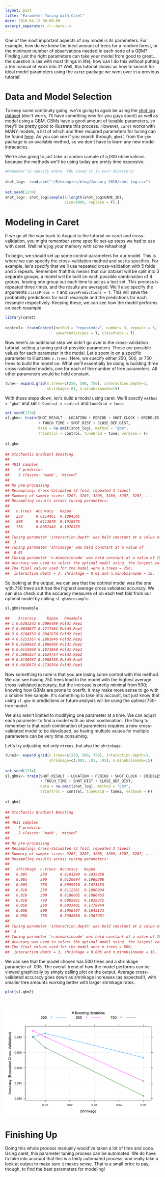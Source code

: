 ```yaml
---
layout: post
title: "Parameter Tuning with Caret"
date: 2018-04-12 00:00:00
excerpt_separator: <!--more-->
---
```


One of the most important aspects of any model is its parameters. For
example, how do we know the ideal amount of trees for a random forest,
or the minimum number of observations needed in each node of a GBM?
Finding just the right parameters can take your model from good to
great... the question is (as with most things in life), how can I do
this without putting a ton manual of work into it? Well, this tutorial
shows us how to search for ideal model parameters using the `caret`
package we went over in a previous tutorial!

<!--more-->

# Data and Model Selection #

To keep some continuity going, we're going to again be using the [shot
log dataset](https://www.kaggle.com/dansbecker/nba-shot-logs/data)
(don't worry, I'll have something new for you guys soon!) as well as
model using a GBM. GBMs have a good amount of tunable parameters, so
they'll be pretty good to illustrate this process. However, `caret`
works with MANY models, a list of which and their required parameters
for tuning can be found
[here](https://rdrr.io/cran/caret/man/models.html). As you can see if
you search through, `gbm()` from the `gbm` package is an available
method, so we don't have to learn any new model intracacies.

We're also going to just take a random sample of 5,000 observations
because the methods we'll be using today are pretty time expensive.
```r
#Remember to specify where  YOU saved it in your directory!

shot_log<- read.csv("~/R/examples/blog/January 2018/shot log.csv")

set.seed(1234)
shot_log<- shot_log[sample(1:length(shot_log$GAME_ID), 
                           size=5000, replace = F),]
```
# Modeling in Caret #

If we go all the way back to August to the tutorial on caret and
cross-validation, you might remember some specific set-up steps we had
to use with caret. Well let's jog your memory with some rehashing!

To begin, we should set up some control parameters for our model. This
is where we can specify the cross-validation method and set its
specifics. For example, let's specify that we'll use repeated
cross-validation with 5 folds and 3 repeats. Remember that this means
that our dataset will be split into 3 separate groups; a model will be
built on each possible combination of 4 groups, leaving one group out
each time to act as a test set. This process is repeated three times,
and the results are averaged. We'll also specify the arguments
`classProbs = T` and `savePredictions = T`. This will save the
probability predictions for each resample and the predictions for each
resample respectively. Keeping these, we can see how the model performs
on each resample.
```r
library(caret)

control<- trainControl(method = "repeatedcv", number= 3, repeats = 3, 
                       savePredictions = T, classProbs = T)
```
Now here's an additional step we didn't go over in the cross-validation
tutorial: setting a tuning grid of possible parameters. These are
possible values for each parameter in the model. Let's zoom in on a
specific parameter to illustrate: `n.trees`. Here, we specify either
250, 500, or 750 trees to build the model on. What we'll essentially be
doing is building three cross-validated models, one for each of the
number of tree parameters. All other parameters would be held constant.
```r
tune<- expand.grid(n.trees=c(250, 500, 750), interaction.depth=3, 
                   shrinkage=.01, n.minobsinnode=15)
```
With these steps down, let's build a model using caret. We'll specify
`method = "gbm"` and set `trControl = control` and `tuneGrid = tune`.
```r
set.seed(1234)
sl.gbm<- train(SHOT_RESULT ~ LOCATION + PERIOD + SHOT_CLOCK + DRIBBLES 
               + TOUCH_TIME + SHOT_DIST + CLOSE_DEF_DIST, 
               data = na.omit(shot_log), method = "gbm", 
               trControl = control, tuneGrid = tune, verbose = F)

sl.gbm

## Stochastic Gradient Boosting 
## 
## 4811 samples
##    7 predictor
##    2 classes: 'made', 'missed' 
## 
## No pre-processing
## Resampling: Cross-Validated (3 fold, repeated 3 times) 
## Summary of sample sizes: 3207, 3207, 3208, 3208, 3207, 3207, ... 
## Resampling results across tuning parameters:
## 
##   n.trees  Accuracy   Kappa    
##   250      0.6114461  0.1894305
##   500      0.6113078  0.1910675
##   750      0.6087440  0.1870155
## 
## Tuning parameter 'interaction.depth' was held constant at a value of
##  3
## Tuning parameter 'shrinkage' was held constant at a value of
##  0.01
## Tuning parameter 'n.minobsinnode' was held constant at a value of 15
## Accuracy was used to select the optimal model using  the largest value.
## The final values used for the model were n.trees = 250,
##  interaction.depth = 3, shrinkage = 0.01 and n.minobsinnode = 15.
```
So looking at the output, we can see that the optimal model was the one
with 750 trees as it had the highest average cross validated accuracy.
We can also check out the accuracy measures of on each test fold from
our optimal model by calling `sl.gbm$resample`.
```r
sl.gbm$resample

##    Accuracy     Kappa   Resample
## 1 0.6203242 0.2096489 Fold1.Rep1
## 2 0.6038677 0.1717461 Fold3.Rep1
## 3 0.6184539 0.2042670 Fold2.Rep1
## 4 0.6153367 0.1983846 Fold2.Rep2
## 5 0.6169682 0.1986905 Fold1.Rep2
## 6 0.6115960 0.1871868 Fold1.Rep3
## 7 0.5985037 0.1624754 Fold3.Rep2
## 8 0.6150967 0.1986188 Fold3.Rep3
## 9 0.6028678 0.1738564 Fold2.Rep3
```
Now something to note is that you are losing some control with this
method. We can see having 750 trees lead to the model with the highest
average cross-validated accuracy, but the increase is pretty minimal
from 500; knowing how GBMs are prone to overfit, it may make more sense
to go with a smaller tree sample. It's something to take into account,
but just know that using `sl.gbm` in predictions or future analysis will
be using the optimal 750-tree model.

We also aren't limited to modifying one parameter at a time. We can
adjust each parameter to find a model with an ideal combination. The
thing to remember is that each combination of parameters requires a new
cross-validated model to be developed, so having multiple values for
multiple parameters can be very time consuming.

Let's try adjusting not only `ntrees`, but also the `shrinkage`.
```r
tune2<- expand.grid(n.trees=c(250, 500, 750), interaction.depth=3, 
                    shrinkage=c(.005, .01, .05), n.minobsinnode=15)

set.seed(1234)
sl.gbm2<- train(SHOT_RESULT ~ LOCATION + PERIOD + SHOT_CLOCK + DRIBBLES 
                + TOUCH_TIME + SHOT_DIST + CLOSE_DEF_DIST, 
                data = na.omit(shot_log), method = "gbm", 
                trControl = control, tuneGrid = tune2, verbose = F)

sl.gbm2

## Stochastic Gradient Boosting 
## 
## 4811 samples
##    7 predictor
##    2 classes: 'made', 'missed' 
## 
## No pre-processing
## Resampling: Cross-Validated (3 fold, repeated 3 times) 
## Summary of sample sizes: 3207, 3207, 3208, 3208, 3207, 3207, ... 
## Resampling results across tuning parameters:
## 
##   shrinkage  n.trees  Accuracy   Kappa    
##   0.005      250      0.6101290  0.1835858
##   0.005      500      0.6120694  0.1906208
##   0.005      750      0.6099910  0.1873153
##   0.010      250      0.6112381  0.1890034
##   0.010      500      0.6100602  0.1886463
##   0.010      750      0.6065961  0.1829372
##   0.050      250      0.6033401  0.1779944
##   0.050      500      0.5956497  0.1645173
##   0.050      750      0.5908680  0.1567981
## 
## Tuning parameter 'interaction.depth' was held constant at a value of
##  3
## Tuning parameter 'n.minobsinnode' was held constant at a value of 15
## Accuracy was used to select the optimal model using  the largest value.
## The final values used for the model were n.trees = 500,
##  interaction.depth = 3, shrinkage = 0.005 and n.minobsinnode = 15.
```
We can see that the model chosen has 500 trees and a shrinkage parameter
of .005. The overall trend of how the model performs can be viewed
graphically by simply calling plot on the output. Average
cross-validated accuracy goes down as shrinkage increases (as
expected!), with smaller tree amounts working better with larger
shrinkage rates.
```r
plot(sl.gbm2)
```
<br><center><img src="/images/carettuning.PNG"></center>

# Finishing Up #

Doing this whole process manually would've taken a lot of time and code.
Using caret, this parameter tuning process can be automated. We do have
to take into account that this is a fairly automated process, and really
take a look at output to make sure it makes sense. That is a small price
to pay, though, to find the best parameters for modeling!
